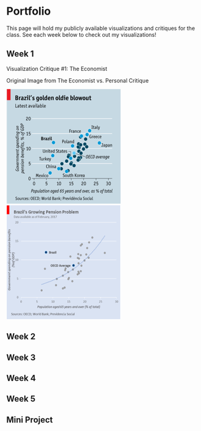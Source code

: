 # Portfolio

This page will hold my publicly available visualizations and critiques for the class.
See each week below to check out my visualizations!

## Week 1

Visualization Critique #1: The Economist

Original Image from The Economist vs. Personal Critique

<img src="economist_chart.png" width="300" height="300"> <img src="economist_chart_critique.png" width="300" height="300">

<a href="Click here to download the written critique, which explains the choices I made to the original chart from The Economist" download="JohnBoyle_Critique #1_Economist_bar_chart.xlsx">
</a>

## Week 2

## Week 3

## Week 4

## Week 5

## Mini Project

